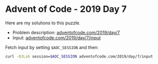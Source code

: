 # Advent of Code - 2019 Day 7
Here are my solutions to this puzzle.

* Problem description: [adventofcode.com/2019/day/7](https://adventofcode.com/2019/day/7)
* Input: [adventofcode.com/2019/day/7/input](https://adventofcode.com/2019/day/7/input)

Fetch input by setting `$AOC_SESSION` and then:
```bash
curl -OJLsb session=$AOC_SESSION adventofcode.com/2019/day/7/input
```

